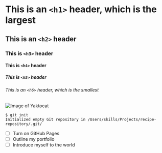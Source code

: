 # This is an `<h1>` header, which is the largest
## This is an `<h2>` header
### This is `<h3>` header
#### This is `<h4>` header
##### This is `<h5>` header
###### This is an `<h6>` header, which is the smallest

![Image of Yaktocat](https://octodex.github.com/images/yaktocat.png)

```
$ git init
Initialized empty Git repository in /Users/skills/Projects/recipe-repository/.git/
```

- [ ] Turn on GitHub Pages
- [ ] Outline my portfolio
- [ ] Introduce myself to the world
